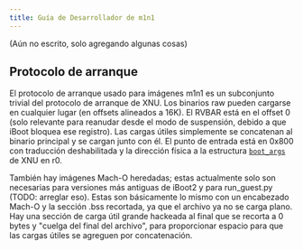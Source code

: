 ```yaml
---
title: Guía de Desarrollador de m1n1
---
```


(Aún no escrito, solo agregando algunas cosas)

## Protocolo de arranque

El protocolo de arranque usado para imágenes m1n1 es un subconjunto trivial del protocolo de arranque de XNU. Los binarios raw pueden cargarse en cualquier lugar (en offsets alineados a 16K). El RVBAR está en el offset 0 (solo relevante para reanudar desde el modo de suspensión, debido a que iBoot bloquea ese registro). Las cargas útiles simplemente se concatenan al binario principal y se cargan junto con él. El punto de entrada está en 0x800 con traducción deshabilitada y la dirección física a la estructura [`boot_args`](https://github.com/AsahiLinux/m1n1/blob/main/src/xnuboot.h) de XNU en r0.

También hay imágenes Mach-O heredadas; estas actualmente solo son necesarias para versiones más antiguas de iBoot2 y para run_guest.py (TODO: arreglar eso). Estas son básicamente lo mismo con un encabezado Mach-O y la sección .bss recortada, ya que el archivo ya no se carga plano. Hay una sección de carga útil grande hackeada al final que se recorta a 0 bytes y "cuelga del final del archivo", para proporcionar espacio para que las cargas útiles se agreguen por concatenación. 
